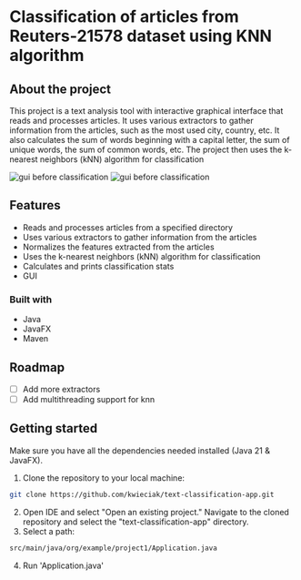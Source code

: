 # Classification of articles from Reuters-21578 dataset using KNN algorithm

## About the project
This project is a text analysis tool with interactive graphical interface that reads and processes articles. It uses various extractors to gather information from the articles, such as the most used city, country, etc. It also calculates the sum of words beginning with a capital letter, the sum of unique words, the sum of common words, etc. The project then uses the k-nearest neighbors (kNN) algorithm for classification 

![gui before classification](https://github.com/kwieciak/text-classification-app/blob/main/project1/src/main/resources/org/example/project1/img/gui.jpg)
![gui before classification](https://github.com/kwieciak/text-classification-app/blob/main/project1/src/main/resources/org/example/project1/img/gui2.jpg)


## Features
* Reads and processes articles from a specified directory
* Uses various extractors to gather information from the articles
* Normalizes the features extracted from the articles
* Uses the k-nearest neighbors (kNN) algorithm for classification
* Calculates and prints classification stats
* GUI

### Built with
* Java
* JavaFX
* Maven

## Roadmap
- [ ] Add more extractors
- [ ] Add multithreading support for knn

## Getting started
Make sure you have all the dependencies needed installed (Java 21 & JavaFX).
1. Clone the repository to your local machine: 
```sh
git clone https://github.com/kwieciak/text-classification-app.git
```
2. Open IDE and select "Open an existing project." Navigate to the cloned repository and select the "text-classification-app" directory.
3. Select a path:
```sh
src/main/java/org/example/project1/Application.java
```
4. Run 'Application.java'

